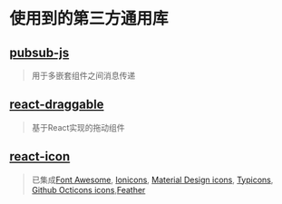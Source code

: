 # 使用到的第三方通用库

## [pubsub-js](https://www.npmjs.com/package/pubsub-js)

> 用于多嵌套组件之间消息传递

## [react-draggable](https://www.npmjs.com/package/react-draggable)

> 基于React实现的拖动组件

## [react-icon](https://react-icons.netlify.com/#/)
> 已集成[Font Awesome](ttps://fontawesome.com/ ), [Ionicons](https://ionicons.com/), [Material Design icons](http://google.github.io/material-design-icons/ ), [Typicons](http://s-ings.com/typicons/), [Github Octicons icons](https://octicons.github.com/ ),[Feather](https://feathericons.com/ )
